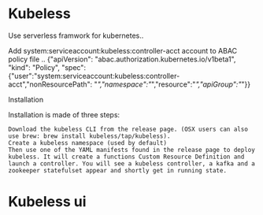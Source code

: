 # Kubeless
Use serverless framwork for kubernetes..

Add system:serviceaccount:kubeless:controller-acct account to ABAC policy file ..
{"apiVersion": "abac.authorization.kubernetes.io/v1beta1", "kind": "Policy", "spec": {"user":"system:serviceaccount:kubeless:controller-acct","nonResourcePath": "*","namespace":"*","resource":"*","apiGroup":"*"}}

Installation

Installation is made of three steps:

    Download the kubeless CLI from the release page. (OSX users can also use brew: brew install kubeless/tap/kubeless).
    Create a kubeless namespace (used by default)
    Then use one of the YAML manifests found in the release page to deploy kubeless. It will create a functions Custom Resource Definition and launch a controller. You will see a kubeless controller, a kafka and a zookeeper statefulset appear and shortly get in running state.
# Kubeless ui

